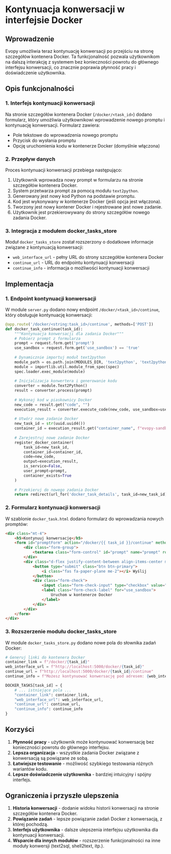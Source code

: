 # Kontynuacja konwersacji w interfejsie Docker

## Wprowadzenie

Evopy umożliwia teraz kontynuację konwersacji po przejściu na stronę szczegółów kontenera Docker. Ta funkcjonalność pozwala użytkownikom na dalszą interakcję z systemem bez konieczności powrotu do głównego interfejsu konwersacji, co znacznie poprawia płynność pracy i doświadczenie użytkownika.

## Opis funkcjonalności

### 1. Interfejs kontynuacji konwersacji

Na stronie szczegółów kontenera Docker (`/docker/<task_id>`) dodano formularz, który umożliwia użytkownikowi wprowadzenie nowego promptu i kontynuację konwersacji. Formularz zawiera:

- Pole tekstowe do wprowadzenia nowego promptu
- Przycisk do wysłania promptu
- Opcję uruchomienia kodu w kontenerze Docker (domyślnie włączona)

### 2. Przepływ danych

Proces kontynuacji konwersacji przebiega następująco:

1. Użytkownik wprowadza nowy prompt w formularzu na stronie szczegółów kontenera Docker.
2. System przetwarza prompt za pomocą modułu `text2python`.
3. Generowany jest nowy kod Python na podstawie promptu.
4. Kod jest wykonywany w kontenerze Docker (jeśli opcja jest włączona).
5. Tworzony jest nowy kontener Docker i rejestrowane jest nowe zadanie.
6. Użytkownik jest przekierowywany do strony szczegółów nowego zadania Docker.

### 3. Integracja z modułem docker_tasks_store

Moduł `docker_tasks_store` został rozszerzony o dodatkowe informacje związane z kontynuacją konwersacji:

- `web_interface_url` - pełny URL do strony szczegółów kontenera Docker
- `continue_url` - URL do endpointu kontynuacji konwersacji
- `continue_info` - informacja o możliwości kontynuacji konwersacji

## Implementacja

### 1. Endpoint kontynuacji konwersacji

W module `server.py` dodano nowy endpoint `/docker/<task_id>/continue`, który obsługuje kontynuację konwersacji:

```python
@app.route('/docker/<string:task_id>/continue', methods=['POST'])
def docker_task_continue(task_id):
    """Kontynuacja konwersacji dla zadania Docker"""
    # Pobierz prompt z formularza
    prompt = request.form.get('prompt')
    use_sandbox = request.form.get('use_sandbox') == 'true'
    
    # Dynamicznie importuj moduł text2python
    module_path = os.path.join(MODULES_DIR, 'text2python', 'text2python.py')
    module = importlib.util.module_from_spec(spec)
    spec.loader.exec_module(module)
    
    # Inicjalizacja konwertera i generowanie kodu
    converter = module.Text2Python()
    result = converter.process(prompt)
    
    # Wykonaj kod w piaskownicy Docker
    new_code = result.get("code", "")
    execution_result = converter.execute_code(new_code, use_sandbox=use_sandbox)
    
    # Utwórz nowe zadanie Docker
    new_task_id = str(uuid.uuid4())
    container_id = execution_result.get("container_name", f"evopy-sandbox-{new_task_id}")
    
    # Zarejestruj nowe zadanie Docker
    register_docker_container(
        task_id=new_task_id,
        container_id=container_id,
        code=new_code,
        output=execution_result,
        is_service=False,
        user_prompt=prompt,
        container_exists=True
    )
    
    # Przekieruj do nowego zadania Docker
    return redirect(url_for('docker_task_details', task_id=new_task_id))
```

### 2. Formularz kontynuacji konwersacji

W szablonie `docker_task.html` dodano formularz do wprowadzania nowych promptów:

```html
<div class="mt-4">
    <h5>Kontynuuj konwersację</h5>
    <form id="promptForm" action="/docker/{{ task_id }}/continue" method="post" class="mb-3">
        <div class="form-group">
            <textarea class="form-control" id="prompt" name="prompt" rows="3" placeholder="Wprowadź nowy prompt..."></textarea>
        </div>
        <div class="d-flex justify-content-between align-items-center mt-2">
            <button type="submit" class="btn btn-primary">
                <i class="fas fa-paper-plane me-2"></i> Wyślij
            </button>
            <div class="form-check">
                <input class="form-check-input" type="checkbox" value="true" id="use_sandbox" name="use_sandbox" checked>
                <label class="form-check-label" for="use_sandbox">
                    Uruchom w kontenerze Docker
                </label>
            </div>
        </div>
    </form>
</div>
```

### 3. Rozszerzenie modułu docker_tasks_store

W module `docker_tasks_store.py` dodano nowe pola do słownika zadań Docker:

```python
# Generuj linki do kontenera Docker
container_link = f"/docker/{task_id}"
web_interface_url = f"http://localhost:5000/docker/{task_id}"
continue_url = f"http://localhost:5000/docker/{task_id}/continue"
continue_info = f"Możesz kontynuować konwersację pod adresem: {web_interface_url}"

DOCKER_TASKS[task_id] = {
    # ... istniejące pola ...
    "container_link": container_link,
    "web_interface_url": web_interface_url,
    "continue_url": continue_url,
    "continue_info": continue_info
}
```

## Korzyści

1. **Płynność pracy** - użytkownik może kontynuować konwersację bez konieczności powrotu do głównego interfejsu.
2. **Lepsza organizacja** - wszystkie zadania Docker związane z konwersacją są powiązane ze sobą.
3. **Łatwiejsze testowanie** - możliwość szybkiego testowania różnych wariantów kodu.
4. **Lepsze doświadczenie użytkownika** - bardziej intuicyjny i spójny interfejs.

## Ograniczenia i przyszłe ulepszenia

1. **Historia konwersacji** - dodanie widoku historii konwersacji na stronie szczegółów kontenera Docker.
2. **Powiązanie zadań** - lepsze powiązanie zadań Docker z konwersacją, z której pochodzą.
3. **Interfejs użytkownika** - dalsze ulepszenia interfejsu użytkownika dla kontynuacji konwersacji.
4. **Wsparcie dla innych modułów** - rozszerzenie funkcjonalności na inne moduły konwersji (text2sql, shell2text, itp.).
